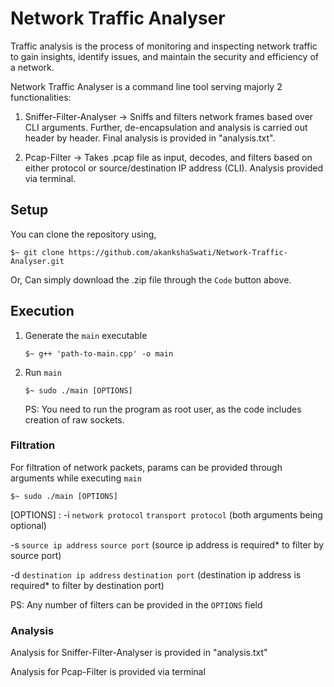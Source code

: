 # Network Traffic Analyser
Traffic analysis is the process of monitoring and inspecting network traffic to gain insights, identify issues, and maintain the security and efficiency of a network.

Network Traffic Analyser is a command line tool serving majorly 2 functionalities:

1.  Sniffer-Filter-Analyser →
    Sniffs and filters network frames based over CLI arguments. Further, de-encapsulation and analysis is carried out header by header. Final analysis is provided in "analysis.txt".

2.  Pcap-Filter →
    Takes .pcap file as input, decodes, and filters based on either protocol or source/destination IP address (CLI). Analysis provided via terminal.

## Setup
You can clone the repository using,
```
$~ git clone https://github.com/akankshaSwati/Network-Traffic-Analyser.git
```
Or,
Can simply download the .zip file through the `Code` button above.

## Execution
1. Generate the `main` executable
	```
	$~ g++ 'path-to-main.cpp' -o main
	```
2. Run `main` 
	```
	$~ sudo ./main [OPTIONS]
	```
	PS: You need to run the program as root user, as the code includes creation of raw sockets.
	
### Filtration 
For filtration of network packets, params can be provided through arguments while executing `main`
```
$~ sudo ./main [OPTIONS]
```
[OPTIONS] :
-i `network protocol` `transport protocol` (both arguments being optional)

-s `source ip address` `source port` (source ip address is required* to filter by source port)

-d `destination ip address` `destination port` (destination ip address is required* to filter by destination port)

PS: Any number of filters can be provided in the `OPTIONS` field

### Analysis
Analysis for Sniffer-Filter-Analyser is provided in "analysis.txt"

Analysis for Pcap-Filter is provided via terminal
